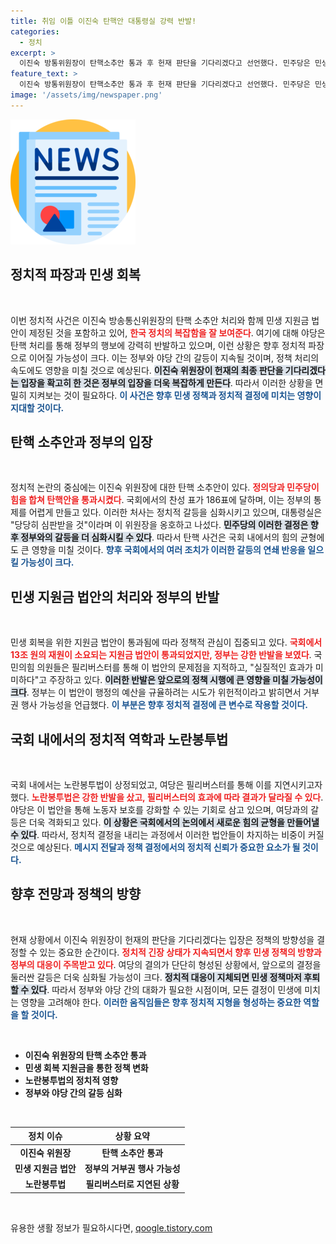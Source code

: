 ```yaml
---
title: 취임 이틀 이진숙 탄핵안 대통령실 강력 반발!
categories:
  - 정치
excerpt: >
  이진숙 방통위원장이 탄핵소추안 통과 후 헌재 판단을 기다리겠다고 선언했다. 민주당은 민생지원금 법안을 처리했지만 정부는 거부권을 예고하며 갈등이 심화될 전망이다.
feature_text: >
  이진숙 방통위원장이 탄핵소추안 통과 후 헌재 판단을 기다리겠다고 선언했다. 민주당은 민생지원금 법안을 처리했지만 정부는 거부권을 예고하며 갈등이 심화될 전망이다.
image: '/assets/img/newspaper.png'
---
```


<p><img src="/assets/img/newspaper.png" alt="kimp 속보" /></p>

<h2 data-ke-size="size26">정치적 파장과 민생 회복</h2>

<p data-ke-size="size16">&nbsp;</p>

<p>이번 정치적 사건은 이진숙 방송통신위원장의 탄핵 소추안 처리와 함께 민생 지원금 법안이 제정된 것을 포함하고 있어, <b><span style="color: #ee2323;">한국 정치의 복잡함을 잘 보여준다</span></b>. 여기에 대해 야당은 탄핵 처리를 통해 정부의 행보에 강력히 반발하고 있으며, 이런 상황은 향후 정치적 파장으로 이어질 가능성이 크다. 이는 정부와 야당 간의 갈등이 지속될 것이며, 정책 처리의 속도에도 영향을 미칠 것으로 예상된다. <b><span style="background-color: #21538527;">이진숙 위원장이 헌재의 최종 판단을 기다리겠다는 입장을 확고히 한 것은 정부의 입장을 더욱 복잡하게 만든다</span></b>. 따라서 이러한 상황을 면밀히 지켜보는 것이 필요하다. <b><span style="color: #1a5490;">이 사건은 향후 민생 정책과 정치적 결정에 미치는 영향이 지대할 것이다.</span></b></p>

<h2 data-ke-size="size26">탄핵 소추안과 정부의 입장</h2>

<p data-ke-size="size16">&nbsp;</p>

<p>정치적 논란의 중심에는 이진숙 위원장에 대한 탄핵 소추안이 있다. <b><span style="color: #ee2323;">정의당과 민주당이 힘을 합쳐 탄핵안을 통과시켰다</span></b>. 국회에서의 찬성 표가 186표에 달하며, 이는 정부의 통제를 어렵게 만들고 있다. 이러한 처사는 정치적 갈등을 심화시키고 있으며, 대통령실은 "당당히 심판받을 것"이라며 이 위원장을 옹호하고 나섰다. <b><span style="background-color: #21538527;">민주당의 이러한 결정은 향후 정부와의 갈등을 더 심화시킬 수 있다</span></b>. 따라서 탄핵 사건은 국회 내에서의 힘의 균형에도 큰 영향을 미칠 것이다. <b><span style="color: #1a5490;">향후 국회에서의 여러 조치가 이러한 갈등의 연쇄 반응을 일으킬 가능성이 크다.</span></b></p>

<h2 data-ke-size="size26">민생 지원금 법안의 처리와 정부의 반발</h2>

<p data-ke-size="size16">&nbsp;</p>

<p>민생 회복을 위한 지원금 법안이 통과됨에 따라 정책적 관심이 집중되고 있다. <b><span style="color: #ee2323;">국회에서 13조 원의 재원이 소요되는 지원금 법안이 통과되었지만, 정부는 강한 반발을 보였다</span></b>. 국민의힘 의원들은 필리버스터를 통해 이 법안의 문제점을 지적하고, "실질적인 효과가 미미하다"고 주장하고 있다. <b><span style="background-color: #21538527;">이러한 반발은 앞으로의 정책 시행에 큰 영향을 미칠 가능성이 크다</span></b>. 정부는 이 법안이 행정의 예산을 규율하려는 시도가 위헌적이라고 밝히면서 거부권 행사 가능성을 언급했다. <b><span style="color: #1a5490;">이 부분은 향후 정치적 결정에 큰 변수로 작용할 것이다.</span></b></p>

<h2 data-ke-size="size26">국회 내에서의 정치적 역학과 노란봉투법</h2>

<p data-ke-size="size16">&nbsp;</p>

<p>국회 내에서는 노란봉투법이 상정되었고, 여당은 필리버스터를 통해 이를 지연시키고자 했다. <b><span style="color: #ee2323;">노란봉투법은 강한 반발을 샀고, 필리버스터의 효과에 따라 결과가 달라질 수 있다</span></b>. 야당은 이 법안을 통해 노동자 보호를 강화할 수 있는 기회로 삼고 있으며, 여당과의 갈등은 더욱 격화되고 있다. <b><span style="background-color: #21538527;">이 상황은 국회에서의 논의에서 새로운 힘의 균형을 만들어낼 수 있다</span></b>. 따라서, 정치적 결정을 내리는 과정에서 이러한 법안들이 차지하는 비중이 커질 것으로 예상된다. <b><span style="color: #1a5490;">메시지 전달과 정책 결정에서의 정치적 신뢰가 중요한 요소가 될 것이다.</span></b></p>

<h2 data-ke-size="size26">향후 전망과 정책의 방향</h2>

<p data-ke-size="size16">&nbsp;</p>

<p>현재 상황에서 이진숙 위원장이 헌재의 판단을 기다리겠다는 입장은 정책의 방향성을 결정할 수 있는 중요한 순간이다. <b><span style="color: #ee2323;">정치적 긴장 상태가 지속되면서 향후 민생 정책의 방향과 정부의 대응이 주목받고 있다</span></b>. 여당의 결의가 단단히 형성된 상황에서, 앞으로의 결정을 둘러싼 갈등은 더욱 심화될 가능성이 크다. <b><span style="background-color: #21538527;">정치적 대응이 지체되면 민생 정책마저 후퇴할 수 있다</span></b>. 따라서 정부와 야당 간의 대화가 필요한 시점이며, 모든 결정이 민생에 미치는 영향을 고려해야 한다. <b><span style="color: #1a5490;">이러한 움직임들은 향후 정치적 지형을 형성하는 중요한 역할을 할 것이다.</span></b></p>

<p data-ke-size="size16">&nbsp;</p>

<ul>
    <li><b>이진숙 위원장의 탄핵 소추안 통과</b></li>
    <li><b>민생 회복 지원금을 통한 정책 변화</b></li>
    <li><b>노란봉투법의 정치적 영향</b></li>
    <li><b>정부와 야당 간의 갈등 심화</b></li>
</ul>

<p data-ke-size="size16">&nbsp;</p>

<table style="width: 100%;">
    <thead>
        <tr>
            <th style="text-align: center;">정치 이슈</th>
            <th style="text-align: center;">상황 요약</th>
        </tr>
    </thead>
    <tbody>
        <tr>
            <td style="text-align: center; height: 17px;"><b>이진숙 위원장</b></td>
            <td style="text-align: center; height: 17px;"><b>탄핵 소추안 통과</b></td>
        </tr>
        <tr>
            <td style="text-align: center; height: 17px;"><b>민생 지원금 법안</b></td>
            <td style="text-align: center; height: 17px;"><b>정부의 거부권 행사 가능성</b></td>
        </tr>
        <tr>
            <td style="text-align: center; height: 17px;"><b>노란봉투법</b></td>
            <td style="text-align: center; height: 17px;"><b>필리버스터로 지연된 상황</b></td>
        </tr>
    </tbody>
</table>

<p data-ke-size="size16">&nbsp;</p>
유용한 생활 정보가 필요하시다면, <a href="https://qoogle.tistory.com" rel="dofollow">qoogle.tistory.com</a>


